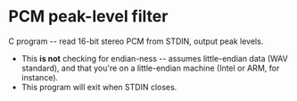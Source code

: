 # PCM peak-level filter
C program -- read 16-bit stereo PCM from STDIN, output peak levels.

- This **is not** checking for endian-ness -- assumes little-endian data (WAV standard), and that you're on a little-endian machine (Intel or ARM, for instance).
- This program will exit when STDIN closes.

